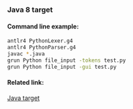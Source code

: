 ### Java 8 target

#### Command line example:
```bash
antlr4 PythonLexer.g4
antlr4 PythonParser.g4
javac *.java
grun Python file_input -tokens test.py
grun Python file_input -gui test.py
```

#### Related link:
[Java target](https://github.com/antlr/antlr4/blob/master/doc/java-target.md)
